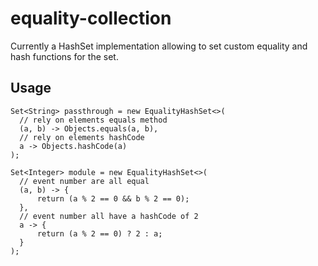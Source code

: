 # equality-collection
Currently a HashSet implementation allowing to set custom equality and hash functions for the set.


## Usage

````
Set<String> passthrough = new EqualityHashSet<>(
  // rely on elements equals method
  (a, b) -> Objects.equals(a, b), 
  // rely on elements hashCode
  a -> Objects.hashCode(a)
);
        
Set<Integer> module = new EqualityHashSet<>(
  // event number are all equal
  (a, b) -> {
      return (a % 2 == 0 && b % 2 == 0);
  }, 
  // event number all have a hashCode of 2
  a -> {
      return (a % 2 == 0) ? 2 : a;
  }
);
````
